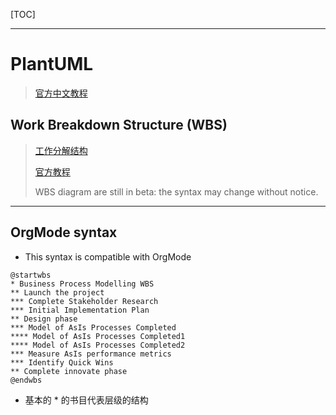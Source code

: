 [TOC]

---

# PlantUML

> [官方中文教程](https://plantuml.com/zh/)

## Work Breakdown Structure (WBS)

> [工作分解结构](https://wiki.mbalib.com/wiki/%E5%B7%A5%E4%BD%9C%E5%88%86%E8%A7%A3%E7%BB%93%E6%9E%84)
>
> [官方教程](https://plantuml.com/zh/wbs-diagram)
>
> WBS diagram are still in beta: the syntax may change without notice.

---
## OrgMode syntax

- This syntax is compatible with OrgMode

```plantuml
@startwbs
* Business Process Modelling WBS
** Launch the project
*** Complete Stakeholder Research
*** Initial Implementation Plan
** Design phase
*** Model of AsIs Processes Completed
**** Model of AsIs Processes Completed1
**** Model of AsIs Processes Completed2
*** Measure AsIs performance metrics
*** Identify Quick Wins
** Complete innovate phase
@endwbs
```
- 基本的 * 的书目代表层级的结构

